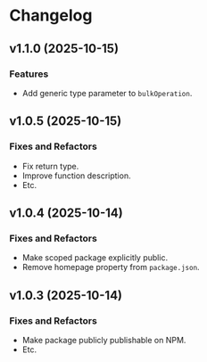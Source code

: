 Changelog
================================================================================

v1.1.0 (2025-10-15)
--------------------------------------------------------------------------------
### Features
- Add generic type parameter to `bulkOperation`.

v1.0.5 (2025-10-15)
--------------------------------------------------------------------------------
### Fixes and Refactors
- Fix return type.
- Improve function description.
- Etc.

v1.0.4 (2025-10-14)
--------------------------------------------------------------------------------
### Fixes and Refactors
- Make scoped package explicitly public.
- Remove homepage property from `package.json`.

v1.0.3 (2025-10-14)
--------------------------------------------------------------------------------
### Fixes and Refactors
- Make package publicly publishable on NPM.
- Etc.
